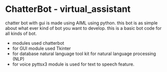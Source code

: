 # ChatterBot - virtual_assistant
chatter bot with gui is made using AIML using python.
this bot is as simple about what ever kind of bot you want to develop. this is a basic bot code for all kinds of bot.
- modules used chatterbot
- for GUI module used Tkinter 
- for database  natural language tool kit for natural language processing (NLP)
- for voice pyttsx3 module is used for text to speech feature.
